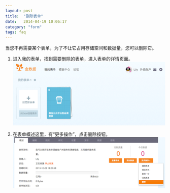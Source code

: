 ```yaml
---
layout: post
title:  "删除表单"
date:   2014-04-19 10:06:17
category: "form"
tags: faq
---
```


当您不再需要某个表单，为了不让它占用存储空间和数据量，您可以删除它。

1. 进入我的表单，找到需要删除的表单，进入表单的详情页面。
![删除表单](/images/delete-form-1.png)

2. 在表单概述这里，有“更多操作”，点击删除按钮。
![删除表单](/images/delete-form-2.png)

